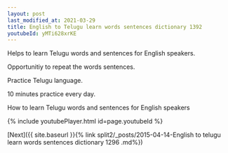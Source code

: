 ```yaml
---
layout: post
last_modified_at: 2021-03-29
title: English to Telugu learn words sentences dictionary 1392 
youtubeId: yMTi628xrKE
---
```

 
 
Helps to learn Telugu words and sentences for English speakers.

Opportunitiy to repeat the words sentences. 

Practice Telugu language. 
 
10 minutes practice every day. 
 
How to learn Telugu words and sentences for English speakers 
 
{% include youtubePlayer.html id=page.youtubeId %}
 
 
[Next]({{ site.baseurl }}{% link  split2/_posts/2015-04-14-English to telugu learn words sentences dictionary 1296 .md%})
 
